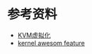 # 参考资料

- [KVM虚拟化](https://www.kancloud.cn/noahs/linux/1063478)
- [kernel awesom feature](https://github.com/0voice/kernel_awsome_feature)

